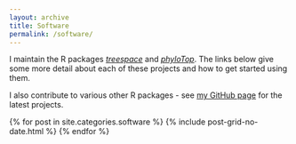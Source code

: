 ```yaml
---
layout: archive
title: Software
permalink: /software/
---
```


I maintain the R packages <a href="https://cran.r-project.org/web/packages/treespace/index.html" target="_blank">*treespace*</a>
and <a href="https://michellekendall.github.io/phyloTop/" target="_blank">*phyloTop*</a>.
The links below give some more detail about each of these projects and how to get started using them.

I also contribute to various other R packages - see <a href="https://github.com/MichelleKendall" target="_blank">my GitHub page</a> for the latest projects.

<div class="tiles">
{% for post in site.categories.software %}
  {% include post-grid-no-date.html %}
{% endfor %}
</div><!-- /.tiles -->
